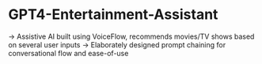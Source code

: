 # GPT4-Entertainment-Assistant
-> Assistive AI built using VoiceFlow, recommends movies/TV shows based on several user inputs
-> Elaborately designed prompt chaining for conversational flow and ease-of-use
